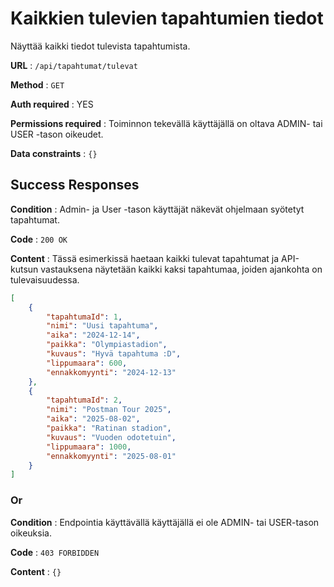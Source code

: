 # Kaikkien tulevien tapahtumien tiedot

Näyttää kaikki tiedot tulevista tapahtumista.

**URL** : `/api/tapahtumat/tulevat`

**Method** : `GET`

**Auth required** : YES

**Permissions required** : Toiminnon tekevällä käyttäjällä on oltava ADMIN- tai USER -tason oikeudet. 

**Data constraints** : `{}`

## Success Responses

**Condition** : Admin- ja User -tason käyttäjät näkevät ohjelmaan syötetyt tapahtumat.

**Code** : `200 OK`

**Content** : Tässä esimerkissä haetaan kaikki tulevat tapahtumat ja API-kutsun vastauksena näytetään kaikki kaksi tapahtumaa, joiden ajankohta on tulevaisuudessa.

```json
[
    {
        "tapahtumaId": 1,
        "nimi": "Uusi tapahtuma",
        "aika": "2024-12-14",
        "paikka": "Olympiastadion",
        "kuvaus": "Hyvä tapahtuma :D",
        "lippumaara": 600,
        "ennakkomyynti": "2024-12-13"
    },
    {
        "tapahtumaId": 2,
        "nimi": "Postman Tour 2025",
        "aika": "2025-08-02",
        "paikka": "Ratinan stadion",
        "kuvaus": "Vuoden odotetuin",
        "lippumaara": 1000,
        "ennakkomyynti": "2025-08-01"
    }
]
```

### Or

**Condition** : Endpointia käyttävällä käyttäjällä ei ole ADMIN- tai USER-tason oikeuksia.

**Code** : `403 FORBIDDEN`

**Content** : `{}`